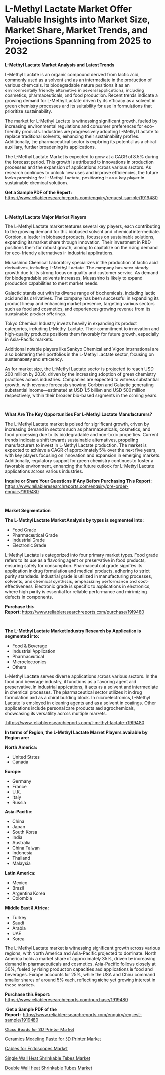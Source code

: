 <p><h1>L-Methyl Lactate Market Offer Valuable Insights into Market Size, Market Share, Market Trends, and Projections Spanning from 2025 to 2032</h1></p><p><strong>L-Methyl Lactate Market Analysis and Latest Trends</strong></p>
<p><p>L-Methyl Lactate is an organic compound derived from lactic acid, commonly used as a solvent and as an intermediate in the production of various chemicals. Its biodegradable nature positions it as an environmentally friendly alternative in several applications, including cosmetics, pharmaceuticals, and food production. Recent trends indicate a growing demand for L-Methyl Lactate driven by its efficacy as a solvent in green chemistry processes and its suitability for use in formulations that prioritize sustainability.</p><p>The market for L-Methyl Lactate is witnessing significant growth, fueled by increasing environmental regulations and consumer preferences for eco-friendly products. Industries are progressively adopting L-Methyl Lactate to replace traditional solvents, enhancing their sustainability profiles. Additionally, the pharmaceutical sector is exploring its potential as a chiral auxiliary, further broadening its applications.</p><p>The L-Methyl Lactate Market is expected to grow at a CAGR of 8.5% during the forecast period. This growth is attributed to innovations in production processes and the expansion of applications across various sectors. As research continues to unlock new uses and improve efficiencies, the future looks promising for L-Methyl Lactate, positioning it as a key player in sustainable chemical solutions.</p></p>
<p><strong>Get a Sample PDF of the Report:&nbsp;</strong> <a href="https://www.reliableresearchreports.com/enquiry/request-sample/1919480?utm_campaign=114&utm_medium=2&utm_source=Github&utm_content=ia&utm_term=04022025&utm_id=l-methyl-lactate">https://www.reliableresearchreports.com/enquiry/request-sample/1919480</a></p>
<p>&nbsp;</p>
<p><strong>L-Methyl Lactate Major Market Players</strong></p>
<p><p>The L-Methyl Lactate market features several key players, each contributing to the growing demand for this biobased solvent and chemical intermediate. Corbion, a leader in biobased products, focuses on sustainable solutions, expanding its market share through innovation. Their investment in R&D positions them for robust growth, aiming to capitalize on the rising demand for eco-friendly alternatives in industrial applications.</p><p>Musashino Chemical Laboratory specializes in the production of lactic acid derivatives, including L-Methyl Lactate. The company has seen steady growth due to its strong focus on quality and customer service. As demand for biodegradable solvents increases, Musashino is likely to expand production capabilities to meet market needs.</p><p>Galactic stands out with its diverse range of biochemicals, including lactic acid and its derivatives. The company has been successful in expanding its product lineup and enhancing market presence, targeting various sectors such as food and cosmetics, and experiences growing revenue from its sustainable product offerings.</p><p>Tokyo Chemical Industry invests heavily in expanding its product categories, including L-Methyl Lactate. Their commitment to innovation and high-quality products positions them favorably for future growth, especially in Asia-Pacific markets.</p><p>Additional notable players like Sankyo Chemical and Vigon International are also bolstering their portfolios in the L-Methyl Lactate sector, focusing on sustainability and efficiency. </p><p>As for market size, the L-Methyl Lactate sector is projected to reach USD 200 million by 2030, driven by the increasing adoption of green chemistry practices across industries. Companies are expected to witness substantial growth, with revenue forecasts showing Corbion and Galactic generating substantial income—estimated at USD 1.5 billion and USD 500 million respectively, within their broader bio-based segments in the coming years.</p></p>
<p>&nbsp;</p>
<p><strong>What Are The Key Opportunities For L-Methyl Lactate Manufacturers?</strong></p>
<p><p>The L-Methyl Lactate market is poised for significant growth, driven by increasing demand in sectors such as pharmaceuticals, cosmetics, and food processing due to its biodegradable and non-toxic properties. Current trends indicate a shift towards sustainable alternatives, propelling manufacturers to invest in L-Methyl Lactate production. The market is expected to achieve a CAGR of approximately 5% over the next five years, with key players focusing on innovation and expansion in emerging markets. Additionally, regulatory support for green chemistry continues to foster a favorable environment, enhancing the future outlook for L-Methyl Lactate applications across various industries.</p></p>
<p><strong>Inquire or Share Your Questions If Any Before Purchasing This Report:</strong> <a href="https://www.reliableresearchreports.com/enquiry/pre-order-enquiry/1919480?utm_campaign=114&utm_medium=2&utm_source=Github&utm_content=ia&utm_term=04022025&utm_id=l-methyl-lactate">https://www.reliableresearchreports.com/enquiry/pre-order-enquiry/1919480</a></p>
<p>&nbsp;</p>
<p><strong>Market Segmentation</strong></p>
<p><strong>The L-Methyl Lactate Market Analysis by types is segmented into:</strong></p>
<p><ul><li>Food Grade</li><li>Pharmaceutical Grade</li><li>Industrial Grade</li><li>Electronic Grade</li></ul></p>
<p><p>L-Methyl Lactate is categorized into four primary market types. Food grade refers to its use as a flavoring agent or preservative in food products, ensuring safety for consumption. Pharmaceutical grade signifies its application in drug formulation and medical products, adhering to strict purity standards. Industrial grade is utilized in manufacturing processes, solvents, and chemical synthesis, emphasizing performance and cost-effectiveness. Electronic grade is specific to applications in electronics, where high purity is essential for reliable performance and minimizing defects in components.</p></p>
<p><strong>Purchase this Report:&nbsp;</strong><a href="https://www.reliableresearchreports.com/purchase/1919480?utm_campaign=114&utm_medium=2&utm_source=Github&utm_content=ia&utm_term=04022025&utm_id=l-methyl-lactate">https://www.reliableresearchreports.com/purchase/1919480</a></p>
<p>&nbsp;</p>
<p><strong>The L-Methyl Lactate Market Industry Research by Application is segmented into:</strong></p>
<p><ul><li>Food & Beverage</li><li>Industrial Application</li><li>Pharmaceutical</li><li>Microelectronics</li><li>Others</li></ul></p>
<p><p>L-Methyl Lactate serves diverse applications across various sectors. In the food and beverage industry, it functions as a flavoring agent and preservative. In industrial applications, it acts as a solvent and intermediate in chemical processes. The pharmaceutical sector utilizes it in drug formulation and as a chiral building block. In microelectronics, L-Methyl Lactate is employed in cleaning agents and as a solvent in coatings. Other applications include personal care products and agrochemicals, showcasing its versatility across multiple markets.</p></p>
<p><a href="https://www.reliableresearchreports.com/l-methyl-lactate-r1919480?utm_campaign=114&utm_medium=2&utm_source=Github&utm_content=ia&utm_term=04022025&utm_id=l-methyl-lactate">&nbsp;https://www.reliableresearchreports.com/l-methyl-lactate-r1919480</a></p>
<p><strong>In terms of Region, the L-Methyl Lactate Market Players available by Region are:</strong></p>
<p>
    <p> <strong> North America: </strong>
        <ul>
            <li>United States</li>
            <li>Canada</li>
        </ul>
        </p> 
    <p> <strong> Europe: </strong>
        <ul>
            <li>Germany</li>
            <li>France</li>
            <li>U.K.</li>
            <li>Italy</li>
            <li>Russia</li>
        </ul>
        </p> 
    <p> <strong> Asia-Pacific: </strong>
        <ul>
            <li>China</li>
            <li>Japan</li>
            <li>South Korea</li>
            <li>India</li>
            <li>Australia</li>
            <li>China Taiwan</li>
            <li>Indonesia</li>
            <li>Thailand</li>
            <li>Malaysia</li>
        </ul>
        </p> 
    <p> <strong> Latin America: </strong>
        <ul>
            <li>Mexico</li>
            <li>Brazil</li>
            <li>Argentina Korea</li>
            <li>Colombia</li>
        </ul>
        </p> 
    <p> <strong> Middle East & Africa: </strong>
        <ul>
            <li>Turkey</li>
            <li>Saudi</li>
            <li>Arabia</li>
            <li>UAE</li>
            <li>Korea</li>
        </ul>
    </p>
    </p>
<p><p>The L-Methyl Lactate market is witnessing significant growth across various regions, with North America and Asia-Pacific projected to dominate. North America holds a market share of approximately 35%, driven by increasing demand in pharmaceuticals and cosmetics. Asia-Pacific follows closely at 30%, fueled by rising production capacities and applications in food and beverages. Europe accounts for 25%, while the USA and China command smaller shares of around 5% each, reflecting niche yet growing interest in these markets.</p></p>
<p><strong>Purchase this Report: </strong><a href="https://www.reliableresearchreports.com/purchase/1919480?utm_campaign=114&utm_medium=2&utm_source=Github&utm_content=ia&utm_term=04022025&utm_id=l-methyl-lactate">https://www.reliableresearchreports.com/purchase/1919480</a></p>
<p>&nbsp;<strong>Get a Sample PDF of the Report:&nbsp;&nbsp;</strong><a href="https://www.reliableresearchreports.com/enquiry/request-sample/1919480?utm_campaign=114&utm_medium=2&utm_source=Github&utm_content=ia&utm_term=04022025&utm_id=l-methyl-lactate">https://www.reliableresearchreports.com/enquiry/request-sample/1919480</a></p>
<p><strong></strong></p>
<p><p><a href="https://github.com/boisetwa16/Market-Research-Report-List-1/blob/main/glass-beads-for-3d-printer-market.md?utm_campaign=114&utm_medium=2&utm_source=Github&utm_content=ia&utm_term=04022025&utm_id=l-methyl-lactate">Glass Beads for 3D Printer Market</a></p><p><a href="https://github.com/zupankocka/Market-Research-Report-List-1/blob/main/ceramics-modeling-paste-for-3d-printer-market.md?utm_campaign=114&utm_medium=2&utm_source=Github&utm_content=ia&utm_term=04022025&utm_id=l-methyl-lactate">Ceramics Modeling Paste for 3D Printer Market</a></p><p><a href="https://github.com/alberthagorsuch/Market-Research-Report-List-1/blob/main/cables-for-endoscopes-market.md?utm_campaign=114&utm_medium=2&utm_source=Github&utm_content=ia&utm_term=04022025&utm_id=l-methyl-lactate">Cables for Endoscopes Market</a></p><p><a href="https://github.com/donnettaletizia/Market-Research-Report-List-1/blob/main/single-wall-heat-shrinkable-tubes-market.md?utm_campaign=114&utm_medium=2&utm_source=Github&utm_content=ia&utm_term=04022025&utm_id=l-methyl-lactate">Single Wall Heat Shrinkable Tubes Market</a></p><p><a href="https://github.com/bogganbillie6969/Market-Research-Report-List-1/blob/main/double-wall-heat-shrinkable-tubes-market.md?utm_campaign=114&utm_medium=2&utm_source=Github&utm_content=ia&utm_term=04022025&utm_id=l-methyl-lactate">Double Wall Heat Shrinkable Tubes Market</a></p></p>